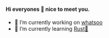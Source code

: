 #### Hi everyones 👋 nice to meet you.
- 🔭 I’m currently working on [whatsoo](https://github.com/Whatsoo)
- 🌱 I’m currently learning [Rust:crab:](https://www.rust-lang.org/)
<!--
**NOVA-ME/NOVA-ME** is a ✨ _special_ ✨ repository because its `README.md` (this file) appears on your GitHub profile.

Here are some ideas to get you started:

- 🔭 I’m currently working on ...
- 🌱 I’m currently learning ...
- 👯 I’m looking to collaborate on ...
- 🤔 I’m looking for help with ...
- 💬 Ask me about ...
- 📫 How to reach me: ...
- 😄 Pronouns: ...
- ⚡ Fun fact: ...
-->
